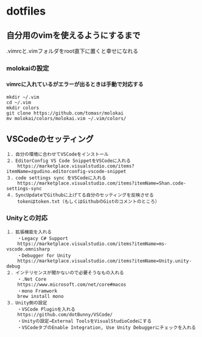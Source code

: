 # dotfiles

## 自分用のvimを使えるようにするまで

 .vimrcと.vimフォルダをroot直下に置くと幸せになれる

### molokaiの設定
#### vimrcに入れているがエラーが出るときは手動で対応する

```
mkdir ~/.vim
cd ~/.vim
mkdir colors
git clone https://github.com/tomasr/molokai
mv molokai/colors/molokai.vim ~/.vim/colors/
```


## VSCodeのセッティング

```
１．自分の環境に合わせてVSCodeをインストール
２．EditorConfig VS Code SnippetをVSCodeに入れる
	https://marketplace.visualstudio.com/items?itemName=zgudino.editorconfig-vscode-snippet
３．code settings sync をVSCodeに入れる
	https://marketplace.visualstudio.com/items?itemName=Shan.code-settings-sync
４．SyncUpdateでGithubに上げてる自分のセッティングを反映させる
	tokenはtoken.txt（もしくはGithubのGistのコメントのところ）
```

### Unityとの対応

```
１．拡張機能を入れる
	・Legacy C# Support
	https://marketplace.visualstudio.com/items?itemName=ms-vscode.omnisharp
	・Debugger for Unity
	https://marketplace.visualstudio.com/items?itemName=Unity.unity-debug
２．インテリセンスが聞かないので必要そうなもの入れる
	・.Net Core
	https://www.microsoft.com/net/core#macos
	・mono Framwork
	brew install mono
３．Unity側の設定
	・VSCode Pluginを入れる
	https://github.com/dotBunny/VSCode/
	・Unityの設定→External ToolsをVisualStudioCodeにする
	・VSCodeタブのEnable Integration, Use Unity Debuggerにチェックを入れる
```
